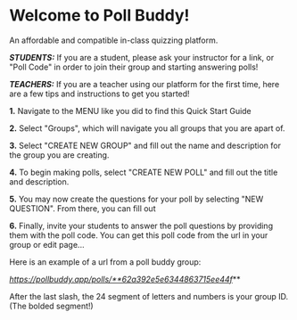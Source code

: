 # **Welcome to Poll Buddy!**

An affordable and compatible in-class quizzing platform.

***STUDENTS:***
If you are a student, please ask your instructor for a link, or "Poll Code" in order to join their group and starting answering polls!

***TEACHERS:***
If you are a teacher using our platform for the first time, here are a few tips and instructions to get you started!

**1.** Navigate to the MENU like you did to find this Quick Start Guide

**2.** Select "Groups", which will navigate you all groups that you are apart of.

**3.** Select "CREATE NEW GROUP" and fill out the name and description for the group you are creating.

**4.** To begin making polls, select  "CREATE NEW POLL" and fill out the title and description.

**5.** You may now create the questions for your poll by selecting "NEW QUESTION". From there, you can fill out

**6.** Finally, invite your students to answer the poll questions by providing them with the poll code. You can get this poll code from the url in your group or edit page... 

Here is an example of a url from a poll buddy group:

*https://pollbuddy.app/polls/**62a392e5e6344863715ee44f***

After the last slash, the 24 segment of letters and numbers is your group ID. (The bolded segment!)